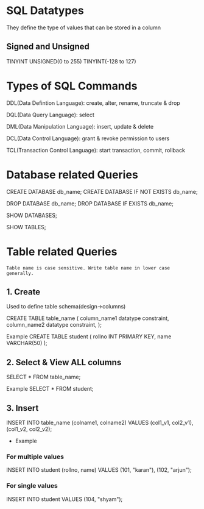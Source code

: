 # SQL Datatypes
They define the type of values that can be stored in a column

## Signed and Unsigned
TINYINT UNSIGNED(0 to 255)
TINYINT(-128 to 127)

# Types of SQL Commands

DDL(Data Defintion Language): create, alter, rename, truncate & drop

DQL(Data Query Language): select

DML(Data Manipulation Language): insert, update & delete

DCL(Data Control Language): grant & revoke permission to users

TCL(Transaction Control Language): start transaction, commit, rollback

# Database related Queries

CREATE DATABASE db_name;
CREATE DATABASE IF NOT EXISTS db_name;

DROP DATABASE db_name;
DROP DATABASE IF EXISTS db_name;

SHOW DATABASES;

SHOW TABLES;


# Table related Queries
`Table name is case sensitive. Write table name in lower case generally.`
## 1. Create
Used to define table schema(design->columns)

CREATE TABLE table_name (
column_name1 datatype constraint,
column_name2 datatype constraint,
);

Example
CREATE TABLE student (
   rollno INT PRIMARY KEY,
   name VARCHAR(50)
);


## 2. Select & View ALL columns
SELECT * FROM table_name;

Example
SELECT * FROM student;

## 3. Insert
INSERT INTO table_name
(colname1, colname2)
VALUES
(col1_v1, col2_v1),
(col1_v2, col2_v2);

* Example
### For multiple values
INSERT INTO student
(rollno, name)
VALUES
(101, "karan"),
(102, "arjun");

### For single values
INSERT INTO student VALUES (104, "shyam");

